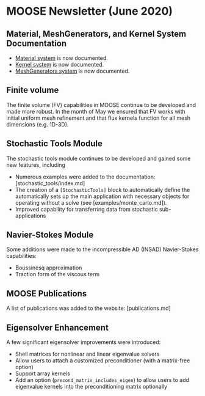 # MOOSE Newsletter (June 2020)

## Material, MeshGenerators, and Kernel System Documentation

- [Material system](syntax/Materials/index.md) is now documented.
- [Kernel system](syntax/Kernels/index.md) is now documented.
- [MeshGenerators system](syntax/MeshGenerators/index.md) is now documented.

## Finite volume

The finite volume (FV) capabilities in MOOSE continue to be developed and made more
robust. In the month of May we ensured that FV works with initial uniform mesh
refinement and that flux kernels function for all mesh dimensions (e.g. 1D-3D).

## Stochastic Tools Module

The stochastic tools module continues to be developed and gained some new features, including

- Numerous examples were added to the documentation: [stochastic_tools/index.md]
- The creation of a `[StochasticTools]` block to automatically define the automatically sets up
  the main application with necessary objects for operating without a solve
  (see [examples/monte_carlo.md]).
- Improved capability for transferring data from stochastic sub-applications

## Navier-Stokes Module

Some additions were made to the incompressible AD (INSAD) Navier-Stokes capabilities:

- Boussinesq approximation
- Traction form of the viscous term

## MOOSE Publications

A list of publications was added to the website: [publications.md]

## Eigensolver Enhancement

A few significant eigensolver improvements were introduced:

- Shell matrices for nonlinear and linear eigenvalue solvers
- Allow users to attach a customized preconditioner (with a matrix-free option)
- Support array kernels
- Add an option (`precond_matrix_includes_eigen`) to allow users to add eigenvalue kernels into the preconditioning matrix optionally
